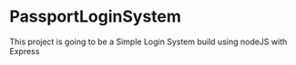 # PassportLoginSystem
This project is going to be a Simple Login System build using nodeJS with Express

